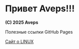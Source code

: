 <link rel="stylesheet" href="https://aveps.github.io/Aveps_book/docs/css/aveps.css">

<h1>Привет Aveps!!!</h1>
<strong>(C) 2025 Aveps</strong>
<p>Полезные ссылки GitHub Pages</p>

<a class="tooltiplink" href="https://stm66.github.io/" data-title="Михаил stm66">Сайт о LINUX</a>
